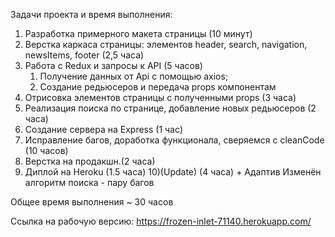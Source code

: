 Задачи проекта и время выполнения:
1) Разработка примерного макета страницы (10 минут)
2) Верстка каркаса страницы: элементов header, search, navigation, newsItems, footer (2,5 часа)
3) Работа с Redux и запросы к API (5 часов)
    1. Получение данных от Api c помощью axios;
    2. Создание редьюсеров и передача props компонентам
4) Отрисовка элементов страницы с полученными props (3 часа)
5) Реализация поиска по странице, добавление новых редьюсеров (2 часа)
6) Создание сервера на Express (1 час)
7) Исправление багов, доработка функционала, сверяемся с cleanCode (10 часов)
8) Верстка на продакшн.(2 часа)
9) Диплой на Heroku (1.5 часа)
    10)(Update) (4 часа)
        + Адаптив
        Изменён алгоритм поиска
        - пару багов

Общее время выполнения ~ 30 часов

Ссылка на рабочую версию:
https://frozen-inlet-71140.herokuapp.com/
